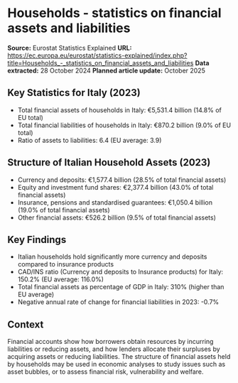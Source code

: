 # Households - statistics on financial assets and liabilities

**Source:** Eurostat Statistics Explained
**URL:** https://ec.europa.eu/eurostat/statistics-explained/index.php?title=Households_-_statistics_on_financial_assets_and_liabilities
**Data extracted:** 28 October 2024
**Planned article update:** October 2025

## Key Statistics for Italy (2023)

- Total financial assets of households in Italy: €5,531.4 billion (14.8% of EU total)
- Total financial liabilities of households in Italy: €870.2 billion (9.0% of EU total)
- Ratio of assets to liabilities: 6.4 (EU average: 3.9)

## Structure of Italian Household Assets (2023)

- Currency and deposits: €1,577.4 billion (28.5% of total financial assets)
- Equity and investment fund shares: €2,377.4 billion (43.0% of total financial assets)
- Insurance, pensions and standardised guarantees: €1,050.4 billion (19.0% of total financial assets)
- Other financial assets: €526.2 billion (9.5% of total financial assets)

## Key Findings

- Italian households hold significantly more currency and deposits compared to insurance products
- CAD/INS ratio (Currency and deposits to Insurance products) for Italy: 150.2% (EU average: 116.0%)
- Total financial assets as percentage of GDP in Italy: 310% (higher than EU average)
- Negative annual rate of change for financial liabilities in 2023: -0.7%

## Context

Financial accounts show how borrowers obtain resources by incurring liabilities or reducing assets, and how lenders allocate their surpluses by acquiring assets or reducing liabilities. The structure of financial assets held by households may be used in economic analyses to study issues such as asset bubbles, or to assess financial risk, vulnerability and welfare. 